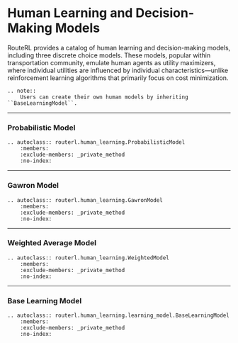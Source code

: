 # Human Learning and Decision-Making Models

RouteRL provides a catalog of human learning and decision-making models, including three discrete choice models. These models, popular within transportation community, emulate human agents as utility maximizers, where individual utilities are influenced by individual characteristics—unlike reinforcement learning algorithms that primarily focus on cost minimization.

```{eval-rst}
.. note::
    Users can create their own human models by inheriting ``BaseLearningModel``.
```

---
### Probabilistic Model

```{eval-rst}
.. autoclass:: routerl.human_learning.ProbabilisticModel
    :members:
    :exclude-members: _private_method
    :no-index:
```

---
### Gawron Model

```{eval-rst}
.. autoclass:: routerl.human_learning.GawronModel
    :members:
    :exclude-members: _private_method
    :no-index:
```

---
### Weighted Average Model

```{eval-rst}
.. autoclass:: routerl.human_learning.WeightedModel
    :members:
    :exclude-members: _private_method
    :no-index:
```

---
### Base Learning Model

```{eval-rst}
.. autoclass:: routerl.human_learning.learning_model.BaseLearningModel
    :members:
    :exclude-members: _private_method
    :no-index:
```

